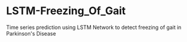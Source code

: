 # LSTM-Freezing_Of_Gait

Time series prediction using LSTM Network to detect freezing of gait in Parkinson's Disease
